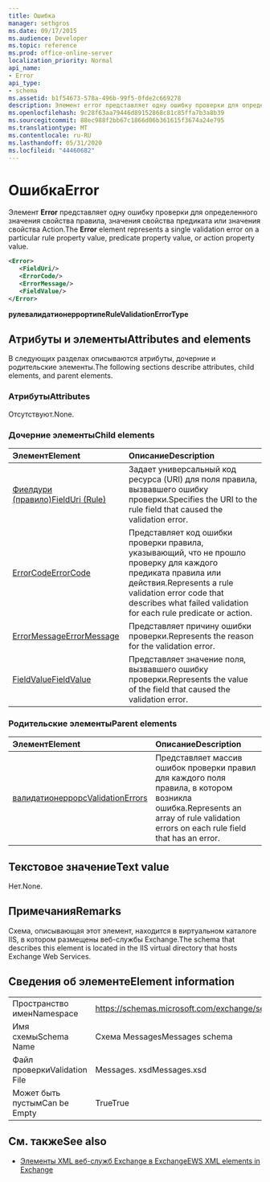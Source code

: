 ```yaml
---
title: Ошибка
manager: sethgros
ms.date: 09/17/2015
ms.audience: Developer
ms.topic: reference
ms.prod: office-online-server
localization_priority: Normal
api_name:
- Error
api_type:
- schema
ms.assetid: b1f54673-578a-496b-99f5-0fde2c669278
description: Элемент error представляет одну ошибку проверки для определенного значения свойства правила, значения свойства предиката или значения свойства Action.
ms.openlocfilehash: 9c28f63aa79446d89152868c81c85ffa7b3a8b39
ms.sourcegitcommit: 88ec988f2bb67c1866d06b361615f3674a24e795
ms.translationtype: MT
ms.contentlocale: ru-RU
ms.lasthandoff: 05/31/2020
ms.locfileid: "44460682"
---
```

# <a name="error"></a><span data-ttu-id="57bcc-103">Ошибка</span><span class="sxs-lookup"><span data-stu-id="57bcc-103">Error</span></span>

<span data-ttu-id="57bcc-104">Элемент **Error** представляет одну ошибку проверки для определенного значения свойства правила, значения свойства предиката или значения свойства Action.</span><span class="sxs-lookup"><span data-stu-id="57bcc-104">The **Error** element represents a single validation error on a particular rule property value, predicate property value, or action property value.</span></span> 
  
```XML
<Error>
   <FieldUri/>
   <ErrorCode/>
   <ErrorMessage/>
   <FieldValue/>
</Error>
```

 <span data-ttu-id="57bcc-105">**рулевалидатионеррортипе**</span><span class="sxs-lookup"><span data-stu-id="57bcc-105">**RuleValidationErrorType**</span></span>
## <a name="attributes-and-elements"></a><span data-ttu-id="57bcc-106">Атрибуты и элементы</span><span class="sxs-lookup"><span data-stu-id="57bcc-106">Attributes and elements</span></span>

<span data-ttu-id="57bcc-107">В следующих разделах описываются атрибуты, дочерние и родительские элементы.</span><span class="sxs-lookup"><span data-stu-id="57bcc-107">The following sections describe attributes, child elements, and parent elements.</span></span>
  
### <a name="attributes"></a><span data-ttu-id="57bcc-108">Атрибуты</span><span class="sxs-lookup"><span data-stu-id="57bcc-108">Attributes</span></span>

<span data-ttu-id="57bcc-109">Отсутствуют.</span><span class="sxs-lookup"><span data-stu-id="57bcc-109">None.</span></span>
  
### <a name="child-elements"></a><span data-ttu-id="57bcc-110">Дочерние элементы</span><span class="sxs-lookup"><span data-stu-id="57bcc-110">Child elements</span></span>

|<span data-ttu-id="57bcc-111">**Элемент**</span><span class="sxs-lookup"><span data-stu-id="57bcc-111">**Element**</span></span>|<span data-ttu-id="57bcc-112">**Описание**</span><span class="sxs-lookup"><span data-stu-id="57bcc-112">**Description**</span></span>|
|:-----|:-----|
|[<span data-ttu-id="57bcc-113">Фиелдури (правило)</span><span class="sxs-lookup"><span data-stu-id="57bcc-113">FieldUri (Rule)</span></span>](fielduri-rule.md) <br/> |<span data-ttu-id="57bcc-114">Задает универсальный код ресурса (URI) для поля правила, вызвавшего ошибку проверки.</span><span class="sxs-lookup"><span data-stu-id="57bcc-114">Specifies the URI to the rule field that caused the validation error.</span></span>  <br/> |
|[<span data-ttu-id="57bcc-115">ErrorCode</span><span class="sxs-lookup"><span data-stu-id="57bcc-115">ErrorCode</span></span>](errorcode.md) <br/> |<span data-ttu-id="57bcc-116">Представляет код ошибки проверки правила, указывающий, что не прошло проверку для каждого предиката правила или действия.</span><span class="sxs-lookup"><span data-stu-id="57bcc-116">Represents a rule validation error code that describes what failed validation for each rule predicate or action.</span></span>  <br/> |
|[<span data-ttu-id="57bcc-117">ErrorMessage</span><span class="sxs-lookup"><span data-stu-id="57bcc-117">ErrorMessage</span></span>](errormessage.md) <br/> |<span data-ttu-id="57bcc-118">Представляет причину ошибки проверки.</span><span class="sxs-lookup"><span data-stu-id="57bcc-118">Represents the reason for the validation error.</span></span>  <br/> |
|[<span data-ttu-id="57bcc-119">FieldValue</span><span class="sxs-lookup"><span data-stu-id="57bcc-119">FieldValue</span></span>](fieldvalue.md) <br/> |<span data-ttu-id="57bcc-120">Представляет значение поля, вызвавшего ошибку проверки.</span><span class="sxs-lookup"><span data-stu-id="57bcc-120">Represents the value of the field that caused the validation error.</span></span>  <br/> |
   
### <a name="parent-elements"></a><span data-ttu-id="57bcc-121">Родительские элементы</span><span class="sxs-lookup"><span data-stu-id="57bcc-121">Parent elements</span></span>

|<span data-ttu-id="57bcc-122">**Элемент**</span><span class="sxs-lookup"><span data-stu-id="57bcc-122">**Element**</span></span>|<span data-ttu-id="57bcc-123">**Описание**</span><span class="sxs-lookup"><span data-stu-id="57bcc-123">**Description**</span></span>|
|:-----|:-----|
|[<span data-ttu-id="57bcc-124">валидатионеррорс</span><span class="sxs-lookup"><span data-stu-id="57bcc-124">ValidationErrors</span></span>](validationerrors.md) <br/> |<span data-ttu-id="57bcc-125">Представляет массив ошибок проверки правил для каждого поля правила, в котором возникла ошибка.</span><span class="sxs-lookup"><span data-stu-id="57bcc-125">Represents an array of rule validation errors on each rule field that has an error.</span></span>  <br/> |
   
## <a name="text-value"></a><span data-ttu-id="57bcc-126">Текстовое значение</span><span class="sxs-lookup"><span data-stu-id="57bcc-126">Text value</span></span>

<span data-ttu-id="57bcc-127">Нет.</span><span class="sxs-lookup"><span data-stu-id="57bcc-127">None.</span></span>
  
## <a name="remarks"></a><span data-ttu-id="57bcc-128">Примечания</span><span class="sxs-lookup"><span data-stu-id="57bcc-128">Remarks</span></span>

<span data-ttu-id="57bcc-129">Схема, описывающая этот элемент, находится в виртуальном каталоге IIS, в котором размещены веб-службы Exchange.</span><span class="sxs-lookup"><span data-stu-id="57bcc-129">The schema that describes this element is located in the IIS virtual directory that hosts Exchange Web Services.</span></span>
  
## <a name="element-information"></a><span data-ttu-id="57bcc-130">Сведения об элементе</span><span class="sxs-lookup"><span data-stu-id="57bcc-130">Element information</span></span>

|||
|:-----|:-----|
|<span data-ttu-id="57bcc-131">Пространство имен</span><span class="sxs-lookup"><span data-stu-id="57bcc-131">Namespace</span></span>  <br/> |https://schemas.microsoft.com/exchange/services/2006/messages  <br/> |
|<span data-ttu-id="57bcc-132">Имя схемы</span><span class="sxs-lookup"><span data-stu-id="57bcc-132">Schema Name</span></span>  <br/> |<span data-ttu-id="57bcc-133">Схема Messages</span><span class="sxs-lookup"><span data-stu-id="57bcc-133">Messages schema</span></span>  <br/> |
|<span data-ttu-id="57bcc-134">Файл проверки</span><span class="sxs-lookup"><span data-stu-id="57bcc-134">Validation File</span></span>  <br/> |<span data-ttu-id="57bcc-135">Messages. xsd</span><span class="sxs-lookup"><span data-stu-id="57bcc-135">Messages.xsd</span></span>  <br/> |
|<span data-ttu-id="57bcc-136">Может быть пустым</span><span class="sxs-lookup"><span data-stu-id="57bcc-136">Can be Empty</span></span>  <br/> |<span data-ttu-id="57bcc-137">True</span><span class="sxs-lookup"><span data-stu-id="57bcc-137">True</span></span>  <br/> |
   
## <a name="see-also"></a><span data-ttu-id="57bcc-138">См. также</span><span class="sxs-lookup"><span data-stu-id="57bcc-138">See also</span></span>



- [<span data-ttu-id="57bcc-139">Элементы XML веб-служб Exchange в Exchange</span><span class="sxs-lookup"><span data-stu-id="57bcc-139">EWS XML elements in Exchange</span></span>](ews-xml-elements-in-exchange.md)

